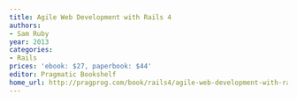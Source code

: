 ```yaml
---
title: Agile Web Development with Rails 4
authors:
- Sam Ruby
year: 2013
categories:
- Rails
prices: 'ebook: $27, paperbook: $44'
editor: Pragmatic Bookshelf
home_url: http://pragprog.com/book/rails4/agile-web-development-with-rails-4
---
```

